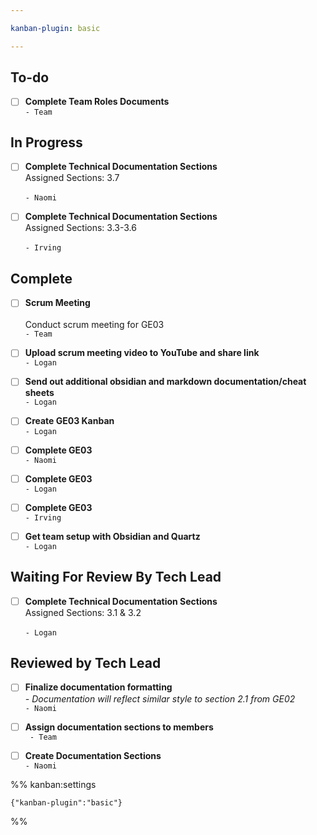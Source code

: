```yaml
---

kanban-plugin: basic

---
```


## To-do

- [ ] **Complete Team Roles Documents**<br>`- Team`


## In Progress

- [ ] **Complete Technical Documentation Sections**<br>Assigned Sections: 3.7<br><br>`- Naomi`
- [ ] **Complete Technical Documentation Sections**<br>Assigned Sections: 3.3-3.6<br><br>`- Irving`


## Complete

- [ ] __Scrum Meeting__<br><br>Conduct scrum meeting for GE03 <br>`- Team`
- [ ] **Upload scrum meeting video to YouTube and share link**<br>`- Logan`
- [ ] **Send out additional obsidian and markdown documentation/cheat sheets**<br>`- Logan`
- [ ] **Create GE03 Kanban**<br>`- Logan`
- [ ] **Complete GE03**<br>`- Naomi`
- [ ] **Complete GE03**<br>`- Logan`
- [ ] **Complete GE03**<br>`- Irving`
- [ ] **Get team setup with Obsidian and Quartz**<br>`- Logan`


## Waiting For Review By Tech Lead

- [ ] **Complete Technical Documentation Sections**<br>Assigned Sections: 3.1 & 3.2<br><br>`- Logan`


## Reviewed by Tech Lead

- [ ] **Finalize documentation formatting**<br>*- Documentation will reflect similar style to section 2.1 from GE02*<br>`- Naomi`
- [ ] **Assign documentation sections to members**<br>` - Team`
- [ ] **Create Documentation Sections**<br>`- Naomi`




%% kanban:settings
```
{"kanban-plugin":"basic"}
```
%%